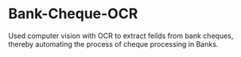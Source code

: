 # Bank-Cheque-OCR
Used computer vision with OCR to extract feilds from bank cheques, thereby automating the process of cheque processing in Banks.
